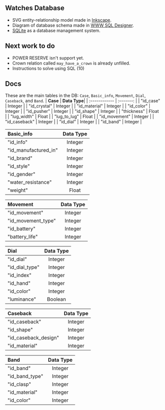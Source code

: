 ## Watches Database
- SVG entity-relationship model made in [Inkscape](https://github.com/inkscape/inkscape "Inkscape").
- Diagram of database schema made in [WWW SQL Designer](https://github.com/ondras/wwwsqldesigner "WWW SQL Designer").
- [SQLite](https://www.sqlite.org/index.html "SQLite") as a database management system.

## Next work to do

- POWER RESERVE isn't support yet.
- Crown relation called ```may_have_a_crown``` is already unfilled.
- Instructions to solve using SQL (10)

## Docs
These are the main tables in the DB: ```Case```, ```Basic_info```, ```Movement```, ```Dial```, ```Caseback```, and ```Band```. 
| **Case**               | **Data Type**|
| :------------          |  :-------:   |
| "id_case"              |   Integer    |
|	"id_crystal"           |   Integer    |
|	"id_material"          |   Integer    |
|	"id_color"             |   Integer    |
|	"id_pusher"            |   Integer    |
|	"id_shape"             |   Integer    |
|	"thickness"            |   Float      |
|	"lug_width"            |   Float      |
|	"lug_to_lug"           |   Float      |
|	"id_movement"          |   Integer    |
|	"id_caseback"          |   Integer    |
|	"id_dial"              |   Integer    |
|	"id_band"              |   Integer    |

| **Basic_info**         | **Data Type**|
| :------------          |  :-------:   |
| "id_info"              |   Integer    |
|	"id_manufactured_in"   |   Integer    |
|	"id_brand"             |   Integer    |
|	"id_style"             |   Integer    |
|	"id_gender"            |   Integer    |
|	"water_resistance"     |   Integer    |
|	"weight"               |   Float      |

| **Movement**          | **Data Type**|
| :------------         |   :-------:  |
| "id_movement"         |   Integer    |
|	"id_movement_type"    |   Integer    |
|	"id_battery"          |   Integer    |
|	"battery_life"        |   Integer    |

| **Dial**              | **Data Type**|
| :------------         |  :-------:   |
| "id_dial"             |   Integer    |
|	"id_dial_type"        |   Integer    |
|	"id_index"            |   Integer    |
|	"id_hand"             |   Integer    |
|	"id_color"            |   Integer    |
|	"luminance"           |   Boolean    |

| **Caseback**          | **Data Type**|
| :------------         |   :-------:  |
| "id_caseback"         |   Integer    |
|	"id_shape"            |   Integer    |
|	"id_caseback_design"  |   Integer    |
|	"id_material"         |   Integer    |

| **Band**              | **Data Type**|
| :------------         |  :-------:   |
| "id_band"             |   Integer    |
|	"id_band_type"        |   Integer    |
|	"id_clasp"            |   Integer    |
|	"id_material"         |   Integer    |
|	"id_color"            |   Integer    |








